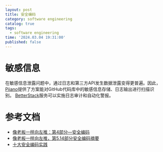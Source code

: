 ```yaml
---
layout: post
title: 安全编码
category: software engineering
catalog: true
tags:
  - software engineering
time: '2024.03.04 19:31:00'
published: false
---
```


# 敏感信息
在敏感信息泄露问题中，通过日志和第三方API发生数据泄露变得更普遍。因此，[Piiano](https://www.piiano.com/blog/application-data-leaks#identify-sensitive-data-leaking-through-logs)提供了方案能对GitHub代码库中的敏感信息存储、日志输出进行扫描识别。
[BetterStack](https://betterstack.com/community/guides/logging/sensitive-data/#what-is-sensitive-data)服务可以实施日志审计和自动化警报。

# 参考文档
- [像老板一样向左推：第4部分—安全编码](https://wehackpurple.com/pushing-left-like-a-boss-part-4-secure-coding/)
- [像老板一样向左推，第5.14部分安全编码摘要](https://wehackpurple.com/pushing-left-like-a-boss-part-5-14-secure-coding-summary/)
- [十大安全编码实践](https://wiki.sei.cmu.edu/confluence/display/seccode/Top+10+Secure+Coding+Practices)
